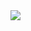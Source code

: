 <img src="https://github-readme-stats.vercel.app/api/?username=gbbgalvao&amp;show_icons=true&amp;title_color=fff&amp;icon_color=79ff97&amp;text_color=dc645c&amp;bg_color=f4f4f4" style="max-width: 100%;">

<!--
**gbbgalvao/gbbgalvao** is a ✨ _special_ ✨ repository because its `README.md` (this file) appears on your GitHub profile.

Here are some ideas to get you started:

- 🔭 I’m currently working on ...
- 🌱 I’m currently learning ...
- 👯 I’m looking to collaborate on ...
- 🤔 I’m looking for help with ...
- 💬 Ask me about ...
- 📫 How to reach me: ...
- 😄 Pronouns: ...
- ⚡ Fun fact: ...
-->
